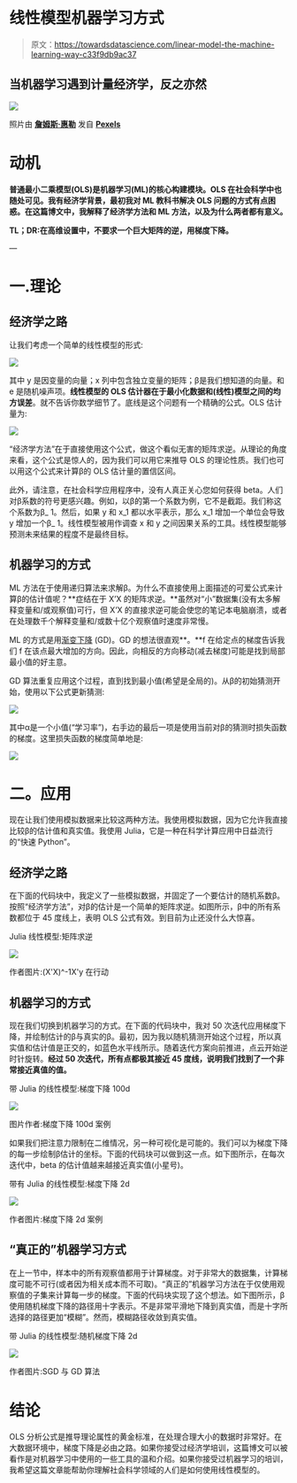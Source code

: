 # 线性模型机器学习方式

> 原文：<https://towardsdatascience.com/linear-model-the-machine-learning-way-c33f9db9ac37>

## 当机器学习遇到计量经济学，反之亦然

![](img/8b4a050a296faf00fdb8b51dd668efc8.png)

照片由 [**詹姆斯·惠勒**](https://www.pexels.com/@souvenirpixels?utm_content=attributionCopyText&utm_medium=referral&utm_source=pexels) 发自 [**Pexels**](https://www.pexels.com/photo/photo-of-pathway-surrounded-by-fir-trees-1578750/?utm_content=attributionCopyText&utm_medium=referral&utm_source=pexels)

# 动机

**普通最小二乘模型(OLS)是机器学习(ML)的核心构建模块。OLS 在社会科学中也随处可见。我有经济学背景，最初我对 ML 教科书解决 OLS 问题的方式有点困惑。在这篇博文中，我解释了经济学方法和 ML 方法，以及为什么两者都有意义。**

**TL；DR:在高维设置中，不要求一个巨大矩阵的逆，用梯度下降。**

—

# 一.理论

## 经济学之路

让我们考虑一个简单的线性模型的形式:

![](img/8c72fb532ae1e22e7ffa9a9a8f7ee598.png)

其中 y 是因变量的向量；x 列中包含独立变量的矩阵；β是我们想知道的向量。和 e 是随机噪声项。**线性模型的 OLS 估计器在于最小化数据和(线性)模型之间的均方误差**。就不告诉你数学细节了。底线是这个问题有一个精确的公式。OLS 估计量为:

![](img/4d80c943f4921fca0f7fa59f773febbb.png)

“经济学方法”在于直接使用这个公式，做这个看似无害的矩阵求逆。从理论的角度来看，这个公式是惊人的，因为我们可以用它来推导 OLS 的理论性质。我们也可以用这个公式来计算β的 OLS 估计量的置信区间。

此外，请注意，在社会科学应用程序中，没有人真正关心您如何获得 beta。人们对β系数的符号更感兴趣。例如，以β的第一个系数为例，它不是截距。我们称这个系数为β_ 1。然后，如果 y 和 x_1 都以水平表示，那么 x_1 增加一个单位会导致 y 增加一个β_ 1。线性模型被用作调查 x 和 y 之间因果关系的工具。线性模型能够预测未来结果的程度不是最终目标。

## 机器学习的方式

ML 方法在于使用递归算法来求解β。为什么不直接使用上面描述的可爱公式来计算β的估计值呢？**症结在于 X’X 的矩阵求逆。**虽然对“小”数据集(没有太多解释变量和/或观察值)可行，但 X’X 的直接求逆可能会使您的笔记本电脑崩溃，或者在处理数千个解释变量和/或数十亿个观察值时速度非常慢。

ML 的方式是用[渐变下降](https://en.wikipedia.org/wiki/Gradient_descent) (GD)。GD 的想法很直观**。**f 在给定点的梯度告诉我们 f 在该点最大增加的方向。因此，向相反的方向移动(减去梯度)可能是找到局部最小值的好主意。

GD 算法重复应用这个过程，直到找到最小值(希望是全局的)。从β的初始猜测开始，使用以下公式更新猜测:

![](img/250e47aada2ffa3e0b088201a4fc60d1.png)

其中α是一个小值(“学习率”)，右手边的最后一项是使用当前对β的猜测时损失函数的梯度。这里损失函数的梯度简单地是:

![](img/82b230bd915d1d1603cf60e3ac6f66fc.png)

# 二。应用

现在让我们使用模拟数据来比较这两种方法。我使用模拟数据，因为它允许我直接比较β的估计值和真实值。我使用 Julia，它是一种在科学计算应用中日益流行的“快速 Python”。

## 经济学之路

在下面的代码块中，我定义了一些模拟数据，并固定了一个要估计的随机系数β。按照“经济学方法”，对β的估计是一个简单的矩阵求逆。如图所示，β中的所有系数都位于 45 度线上，表明 OLS 公式有效。到目前为止还没什么大惊喜。

Julia 线性模型:矩阵求逆

![](img/cef7b4ff65698d6562fc968d42cb2e5a.png)

作者图片:(X'X)^-1X'y 在行动

## 机器学习的方式

现在我们切换到机器学习的方式。在下面的代码块中，我对 50 次迭代应用梯度下降，并绘制估计的β与真实的β。最初，因为我以随机猜测开始这个过程，所以真实值和估计值是正交的，如蓝色水平线所示。随着迭代方案向前推进，点云开始逆时针旋转。**经过 50 次迭代，所有点都极其接近 45 度线，说明我们找到了一个非常接近真值的值。**

带 Julia 的线性模型:梯度下降 100d

![](img/1a952998cfc73b4c96a7d4a4e5a276bc.png)

图片作者:梯度下降 100d 案例

如果我们把注意力限制在二维情况，另一种可视化是可能的。我们可以为梯度下降的每一步绘制β估计的坐标。下面的代码块可以做到这一点。如下图所示，在每次迭代中，beta 的估计值越来越接近真实值(小星号)。

带有 Julia 的线性模型:梯度下降 2d

![](img/9b60c511db8602ff36d0a4df9920bb9c.png)

作者图片:梯度下降 2d 案例

## “真正的”机器学习方式

在上一节中，样本中的所有观察值都用于计算梯度。对于非常大的数据集，计算梯度可能不可行(或者因为相关成本而不可取)。“真正的”机器学习方法在于仅使用观察值的子集来计算每一步的梯度。下面的代码块实现了这个想法。如下图所示，β使用随机梯度下降的路径用十字表示。不是非常平滑地下降到真实值，而是十字所选择的路径更加“模糊”。然而，模糊路径收敛到真实值。

带 Julia 的线性模型:随机梯度下降 2d

![](img/0aa8b1bd4b9a5391fdcb80312cef6b00.png)

作者图片:SGD 与 GD 算法

# 结论

OLS 分析公式是推导理论属性的黄金标准，在处理合理大小的数据时非常好。在大数据环境中，梯度下降是必由之路。如果你接受过经济学培训，这篇博文可以被看作是对机器学习中使用的一些工具的温和介绍。如果你接受过机器学习的培训，我希望这篇文章能帮助你理解社会科学领域的人们是如何使用线性模型的。